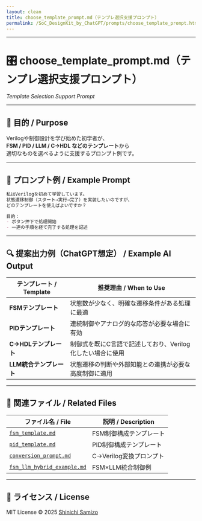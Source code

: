 ```yaml
---
layout: clean
title: choose_template_prompt.md（テンプレ選択支援プロンプト）
permalink: /SoC_DesignKit_by_ChatGPT/prompts/choose_template_prompt.html
---
```


---

# 🎛️ choose_template_prompt.md（テンプレ選択支援プロンプト）  
*Template Selection Support Prompt*

---

## 🎯 目的 / Purpose
Verilogや制御設計を学び始めた初学者が、  
**FSM / PID / LLM / C→HDL などのテンプレート**から  
適切なものを選べるように支援するプロンプト例です。

---

## 💬 プロンプト例 / Example Prompt

```markdown
私はVerilogを初めて学習しています。  
状態遷移制御（スタート→実行→完了）を実装したいのですが、  
どのテンプレートを使えばよいですか？

目的：
- ボタン押下で処理開始
- 一連の手順を経て完了する処理を記述
```

---

## 🔍 提案出力例（ChatGPT想定） / Example AI Output

| テンプレート / Template | 推奨理由 / When to Use |
|-------------------------|------------------------|
| **FSMテンプレート** | 状態数が少なく、明確な遷移条件がある処理に最適 |
| **PIDテンプレート** | 連続制御やアナログ的な応答が必要な場合に有効 |
| **C→HDLテンプレート** | 制御式を既にC言語で記述しており、Verilog化したい場合に使用 |
| **LLM統合テンプレート** | 状態遷移の判断や外部知能との連携が必要な高度制御に適用 |

---

## 📘 関連ファイル / Related Files

| ファイル名 / File | 説明 / Description |
|-------------------|--------------------|
| [`fsm_template.md`](../fsm_template.md) | FSM制御構成テンプレート |
| [`pid_template.md`](../pid_template.md) | PID制御構成テンプレート |
| [`conversion_prompt.md`](../c_to_hdl/conversion_prompt.md) | C→Verilog変換プロンプト |
| [`fsm_llm_hybrid_example.md`](../fsm_llm_hybrid_example.md) | FSM×LLM統合制御例 |

---

## 🔖 ライセンス / License

MIT License © 2025 [Shinichi Samizo](https://github.com/Samizo-AITL)
